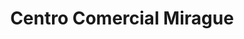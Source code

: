 ---
title: "Centro Comercial Mirague"
url: /atenas/centro-comercial-mirague/
shop: centro comercial
---